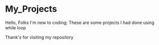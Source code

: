 # My_Projects
Hello, Folks
I'm new to coding;
These are some projects I had done using while loop

Thank's for visiting my repository
